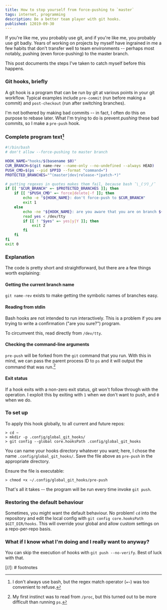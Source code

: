 ```yaml
---
title: How to stop yourself from force-pushing to `master`
tags: internet, programming
description: Be a better team player with git hooks.
published: 12019-09-30
---
```


If you're like me, you probably use git, and if you're like me, you probably use git badly. Years of working on projects by myself have ingrained in me a few habits that don't transfer well to team environments -- perhaps most notably, pushing (even force-pushing) to the master branch.

This post documents the steps I've taken to catch myself before this happens.

### Git hooks, briefly

A git hook is a program that can be run by git at various points in your git workflow. Typical examples include `pre-commit` (run before making a commit) and `post-checkout` (run after switching branches).

I'm not bothered by making bad commits -- in fact, I often do this on purpose to rebase later. What I'm trying to do is prevent *pushing* these bad commits, so I make a `pre-push` hook.

### Complete program text[^bash]

```bash
#!/bin/bash
# don't allow --force-pushing to master branch

HOOK_NAME="hooks/$(basename $0)"
CUR_BRANCH=$(git name-rev --name-only --no-undefined --always HEAD)
PUSH_CMD=$(ps --pid $PPID --format "command=")
PROTECTED_BRANCHES="^(master|dev|release-*|patch-*)"

# putting regexes in quotes makes them fail, because bash ¯\_(ツ)_/¯
if [[ "$CUR_BRANCH" =~ $PROTECTED_BRANCHES ]]; then
    if [[ "$PUSH_CMD" =~ force|delete|-f ]]; then
        echo -e "${HOOK_NAME}: don't force-push to $CUR_BRANCH"
        exit 1
    else
        echo -ne "${HOOK_NAME}: are you aware that you are on branch ${CUR_BRANCH}? "
        read yes < /dev/tty
        if [[ ! "$yes" =~ yes|y|Y ]]; then
            exit 2
        fi
    fi
fi
exit 0
```

### Explanation

The code is pretty short and straightforward, but there are a few things worth explaining:

#### Getting the current branch name

`git name-rev` exists to make getting the symbolic names of branches easy.

#### Reading from stdin

Bash hooks are not intended to run interactively. This is a problem if you are trying to write a confirmation ("are you sure?") program.

To circumvent this, read directly from `/dev/tty`.

#### Checking the command-line arguments

`pre-push` will be forked from the `git` command that you run. With this in mind, we can pass the parent process ID to `ps` and it will output the command that was run.[^proc]

#### Exit status

If a hook exits with a non-zero exit status, git won't follow through with the operation. I exploit this by exiting with `1` when we don't want to push, and `0` when we do.

### To set up

To apply this hook globally, to all current and future repos:

```
> cd ~
> mkdir -p .config/global_git_hooks/
> git config --global core.hooksPath .config/global_git_hooks
```

You can name your hooks directory whatever you want; here, I chose the name `.config/global_git_hooks/`. Save the file above as `pre-push` in the appropriate directory.

Ensure the file is executable:

```
> chmod +x ~/.config/global_git_hooks/pre-push
```

That's all it takes -- the program will be run every time invoke `git push`.

### Restoring the default behaviour

Sometimes, you might want the default behaviour. No problem! `cd` into the repository and edit the local config with `git config core.hooksPath $GIT_DIR/hooks`. This will override your global and allow custom settings on a repo-per-repo basis.

### What if I know what I'm doing and I really want to anyway?

You can skip the execution of hooks with `git push --no-verify`. Best of luck with that.

[//]: # footnotes

[^bash]: I don't always use bash, but the regex match operator (`=~`) was too convenient to refuse.
[^proc]: My first instinct was to read from `/proc`, but this turned out to be more difficult than running `ps`.
